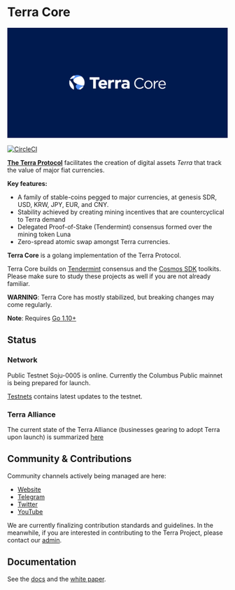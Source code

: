 # Terra Core
![banner](docs/terra-core.png)

[![CircleCI](https://circleci.com/gh/terra-project/core/tree/develop.svg?style=svg&circle-token=9d02a374fccebf599abb8ae363c30e33d45acc6d)](https://circleci.com/gh/terra-project/core/tree/develop)

**[The Terra Protocol](https://www.terra.money)** facilitates the creation of digital assets _Terra_ that track the value of major fiat currencies.

**Key features:**

- A family of stable-coins pegged to major currencies, at genesis SDR, USD, KRW, JPY, EUR, and CNY.
- Stability achieved by creating mining incentives that are countercyclical to Terra demand
- Delegated Proof-of-Stake (Tendermint) consensus formed over the mining token Luna
- Zero-spread atomic swap amongst Terra currencies.

**Terra Core** is a golang implementation of the Terra Protocol. 

Terra Core builds on [Tendermint](https://github.com/tendermint/tendermint) consensus and the [Cosmos SDK](https://github.com/cosmos/cosmos-sdk) toolkits. Please make sure to study these projects as well if you are not already familiar. 

**WARNING**: Terra Core has mostly stabilized, but breaking changes may come regularly.

**Note**: Requires [Go 1.10+](https://golang.org/dl/)

## Status

### Network

Public Testnet Soju-0005 is online. Currently the Columbus Public mainnet is being prepared for launch.

[Testnets](https://github.com/terra-project/testnets) contains latest updates to the testnet.


### Terra Alliance

The current state of the Terra Alliance (businesses gearing to adopt Terra upon launch) is summarized [here](https://medium.com/terra-money/state-of-the-terra-alliance-d7f3ff8f6411?fbclid=IwAR2xyZ2sRi_gTHeNPH8tL_VoXpvmDq3sdWMwXaSQCAbHhQGhIEx-yHxWRio)


## Community & Contributions

Community channels actively being managed are here:
- [Website](https://terra.money/)
- [Telegram](https://t.me/terra_announcements)
- [Twitter](https://twitter.com/terra_money)
- [YouTube](https://goo.gl/3G4T1z)

We are currently finalizing contribution standards and guidelines. In the meanwhile, if you are interested in contributing to the Terra Project, please contact our [admin](mailto:general@terra.money).

## Documentation

See the [docs](./docs/guide/README.md) and the [white paper](https://terra.money/static/Terra_White_Paper.pdf).
